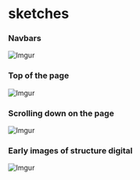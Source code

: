 # sketches
### Navbars
![Imgur](https://i.imgur.com/oBbqEuM.jpg)
### Top of the page

![Imgur](https://i.imgur.com/uHJkEnd.jpg)

### Scrolling down on the page

![Imgur](https://i.imgur.com/5JUCFnC.jpg)

### Early images of structure digital
![Imgur](https://i.imgur.com/hVEWSGq.png)
